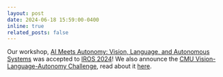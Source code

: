 ```yaml
---
layout: post
date: 2024-06-18 15:59:00-0400
inline: true
related_posts: false
---
```


Our workshop, [AI Meets Autonomy: Vision, Language, and Autonomous Systems](https://www.ai-meets-autonomy.com/iros-workshop) was accepted to [IROS 2024](https://iros2024-abudhabi.org/)! We also announce the [CMU Vision-Language-Autonomy Challenge](https://www.ai-meets-autonomy.com/cmu-vla-challenge), read about it [here](https://www.ri.cmu.edu/research-group-to-host-cmu-vision-language-autonomy-challenge/).
